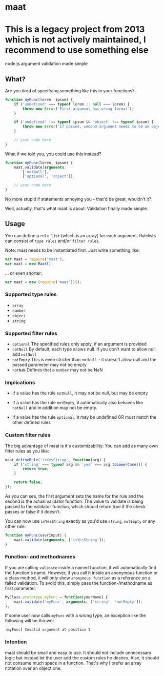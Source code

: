 maat
====

# This is a legacy project from 2013 which is not actively maintained, I recommend to use something else

node.js argument validation made simple

## What?

Are you tired of specifying something like this in your functions?

```js
function myFunc(lorem, ipsum) {
    if ('undefined' === typeof lorem || null === lorem) {
        throw new Error('First argument has wrong format');
    }

    if ('undefined' !== typeof ipsum && 'object' !== typeof ipsum) {
        throw new Error('If passed, second argument needs to be an object!');
    }

    // your code here
}
```

What if we told you, you could use this instead?

```js
function myFunc(lorem, ipsum) {
    maat.validate(arguments,
        ['notNull'],
        ['optional', 'object']);

    // your code here
}
```

No more stupid if statements annoying you - that'd be great, wouldn't it?

Well, actually, that's what maat is about:
Validation finally made simple.

## Usage

You can define a ``rule list`` (which is an array) for each argument.
Rulelists can consist of ``type rules`` and/or ``filter rules``.

Note: maat needs to be instantiated first. Just write something like:

```js
var Maat = require('maat');
var maat = new Maat();
```

... or even shorter:

```js
var maat = new (require('maat'))();
```

### Supported type rules

* ``array``
* ``number``
* ``object``
* ``string``

### Supported filter rules

* ``optional`` The specified rules only apply, if an argument is provided
* ``notNull`` By default, each type allows null. If you don't want to allow null, add ``notNull``
* ``notEmpty`` This is even stricter than ``notNull`` - it doesn't allow null and the passed parameter may not be empty
* ``notNaN`` Defines that a ``number`` may not be NaN

### Implications

* If a value has the rule ``notNull``, it may not be null, but may be empty

* If a value has the rule ``notEmpty``, it automatically also behaves like ``notNull`` and in addition may not be empty.

* If a value has the rule ``optional``, it may be undefined OR must match the other defined rules

### Custom filter rules

The big advantage of maat is it's customizability: You can add as many own
filter rules as you like:

```js
maat.defineRule('isYesString', function(arg) {
    if ('string' === typeof arg && 'yes' === arg.toLowerCase()) {
        return true;
    }

    return false;
});
```

As you can see, the first argument sets the name for the rule and the second is
the actual validator function. The value to validate is being passed to the
validator function, which should return true if the check passes or false
if it doesn't.

You can now use ``isYesString`` exactly as you'd use ``string``, ``notEmpty`` or
any other rule:

```js
function myFunc(userInput) {
    maat.validate(arguments, ['isYesString']);
}
```

### Function- and methodnames

If you are calling ``validate`` inside a named function, it will automatically
find the function's name. However, if you call it inside an anonymous function
or a class method, it will only show ``anonymous function`` as a reference on a
failed validation.
To avoid this, simply pass the function-/methodname as first parameter:

```js
MyClass.prototype.myFunc = function(yourName) {
    maat.validate('myFunc', arguments, ['string', 'notEmpty']);
};
```

If some user now calls ``myFunc`` with a wrong type, an exception like the
following will be thrown:

``[myFunc] Invalid argument at position 1``

### Intention

maat should be small and easy to use. It should not include unnecessary logic
but instead let the user add the custom rules he desires.
Also, it should not consume much space in a function. That's why I prefer
an array notation over an object one.
